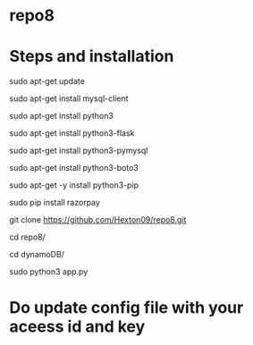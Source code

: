 # repo8
# Steps and installation

sudo apt-get update

sudo apt-get install mysql-client

sudo apt-get install python3

sudo apt-get install python3-flask

sudo apt-get install python3-pymysql

sudo apt-get install python3-boto3

sudo apt-get -y install python3-pip

sudo pip install razorpay

git clone https://github.com/Hexton09/repo8.git

cd repo8/

cd dynamoDB/

sudo python3 app.py
# Do update config file with your aceess id and key
